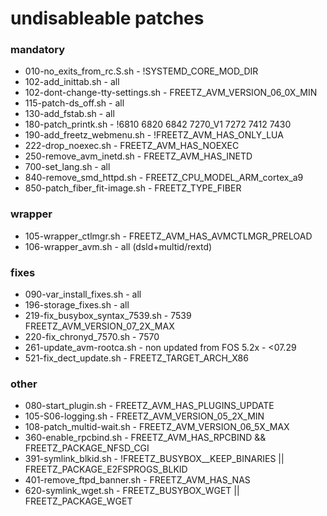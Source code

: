 # undisableable patches

### mandatory
 - 010-no_exits_from_rc.S.sh        - !SYSTEMD_CORE_MOD_DIR
 - 102-add_inittab.sh               - all
 - 102-dont-change-tty-settings.sh  - FREETZ_AVM_VERSION_06_0X_MIN
 - 115-patch-ds_off.sh              - all
 - 130-add_fstab.sh                 - all
 - 180-patch_printk.sh              - !6810 6820 6842 7270_V1 7272 7412 7430
 - 190-add_freetz_webmenu.sh        - !FREETZ_AVM_HAS_ONLY_LUA
 - 222-drop_noexec.sh               - FREETZ_AVM_HAS_NOEXEC
 - 250-remove_avm_inetd.sh          - FREETZ_AVM_HAS_INETD
 - 700-set_lang.sh                  - all
 - 840-remove_smd_httpd.sh          - FREETZ_CPU_MODEL_ARM_cortex_a9
 - 850-patch_fiber_fit-image.sh     - FREETZ_TYPE_FIBER

### wrapper
 - 105-wrapper_ctlmgr.sh            - FREETZ_AVM_HAS_AVMCTLMGR_PRELOAD
 - 106-wrapper_avm.sh               - all (dsld+multid/rextd)

### fixes
 - 090-var_install_fixes.sh         - all
 - 196-storage_fixes.sh             - all
 - 219-fix_busybox_syntax_7539.sh   - 7539 FREETZ_AVM_VERSION_07_2X_MAX
 - 220-fix_chronyd_7570.sh          - 7570
 - 261-update_avm-rootca.sh         - non updated from FOS 5.2x - <07.29
 - 521-fix_dect_update.sh           - FREETZ_TARGET_ARCH_X86

### other
 - 080-start_plugin.sh              - FREETZ_AVM_HAS_PLUGINS_UPDATE
 - 105-S06-logging.sh               - FREETZ_AVM_VERSION_05_2X_MIN
 - 108-patch_multid-wait.sh         - FREETZ_AVM_VERSION_06_5X_MAX
 - 360-enable_rpcbind.sh            - FREETZ_AVM_HAS_RPCBIND && FREETZ_PACKAGE_NFSD_CGI
 - 391-symlink_blkid.sh             - !FREETZ_BUSYBOX__KEEP_BINARIES || FREETZ_PACKAGE_E2FSPROGS_BLKID
 - 401-remove_ftpd_banner.sh        - FREETZ_AVM_HAS_NAS
 - 620-symlink_wget.sh              - FREETZ_BUSYBOX_WGET || FREETZ_PACKAGE_WGET

